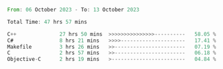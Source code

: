 <!--<div align=center><img src="https://leetcard.jacoblin.cool/CalvinWan0101"></div>-->

<!--START_SECTION:waka-->

```rust
From: 06 October 2023 - To: 13 October 2023

Total Time: 47 hrs 57 mins

C++              27 hrs 50 mins  >>>>>>>>>>>>>>>----------   58.05 %
C#               8 hrs 21 mins   >>>>---------------------   17.41 %
Makefile         3 hrs 26 mins   >>-----------------------   07.19 %
C                2 hrs 57 mins   >>-----------------------   06.18 %
Objective-C      2 hrs 19 mins   >------------------------   04.84 %
```

<!--END_SECTION:waka-->
